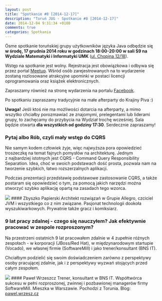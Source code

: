 ```yaml
---
layout: post
title: "Spotkanie #8 [2014-12-17]"
description: "Toruń JUG - Spotkanie #8 [2014-12-17]"
date: 2014-12-04 9:31:34 +0100
comments: true
categories: Spotkania
---
```

Ósme spotkanie toruńskiej grupy użytkowników języka Java odbędzie się **w&nbsp;środę, 17 grudnia 2014 roku w&nbsp;godzinach 18:00-20:00 w&nbsp;sali S9 na Wydziale Matematyki i&nbsp;Informatyki UMK** (<a href="https://www.google.pl/maps/place/Fryderyka+Chopina+12%2F18,+Toruń/" target="_blank"><span class="glyphicon glyphicon-map-marker"></span>ul. Chopina 12/18</a>). 

Wstęp na spotkanie jest wolny. Rejestracja jest obowiązkowa i&nbsp;odbywa się przez portal <a href="http://www.meetup.com/Torun-JUG/events/219060454/" target="_blank">Meetup</a>. Wśród osób zarejestrowanych na to wydarzenie zostaną rozlosowane atrakcyjne upominki w&nbsp;postaci licencji oprogramowania oraz książek elektronicznych.

Zapraszamy również na stronę wydarzenia na portalu <a href="https://www.facebook.com/events/639427786165648/" target="_blank">Facebook</a>. 

Po spotkaniu zapraszamy tradycyjnie na małe afterparty do Krajiny Piva :)

**Uwaga!** Jeśli ktoś nie ma możliwości dotarcia na afterparty, a&nbsp;mimo wszytko chciałby porozmawiać ze znajomymi, prelegentami lub liderami grupy, to zachęcamy do przybycia na Wydział trochę wcześniej. Sala będzie otwarta **dla wszystkich od godziny 17:30**. Serdecznie zapraszamy! <!-- more -->

### Pytaj albo Rób, czyli mały wstęp do CQRS
Nie samym kodem człowiek żyje, więc najwyższa pora opowiedzieć troszeczkę na temat fajnych pomysłów na architekturę. Jednym z&nbsp;najbardziej istotnych jest CQRS - Command Query Responsibility Separation. Idea, choć w&nbsp;swoich podstawach dość prosta, pozwala nam na tworzenie szybkich, łatwo rozszerzalnych aplikacji.

Podczas prezentacji przedstawię podstawowe zastosowanie CQRS, a&nbsp;także postaram się opowiedzieć o&nbsp;tym, za pomocą jakich narzędzi można stworzyć szybko aplikację opartą na zasadach tego wzorca.

<img class="no-border speaker-face" src="{{ root_url }}/images/speakers/papierski-zbyszko.jpg" />
#### Zbyszko Papierski
Architekt rozwiązań w Grupie Allegro, czciciel JVM i&nbsp;wszystkiego co z&nbsp;nim związane. Pasjonat technologii dookoła wyszukiwarkowych. Prywatnie także gracz i&nbsp;komiksiarz.

<span class="clearfix"></span>
### 9 lat pracy zdalnej - czego się nauczyłem? Jak efektywnie pracować w&nbsp;zespole rozproszonym?
Na przestrzeni ostatnich 9&nbsp;lat pracowałem zdalnie w&nbsp;4&nbsp;zupełnie różnych zespołach - w&nbsp;korporacji (JBoss/Red Hat), w&nbsp;międzynarodowym startupie (Vocado), we własnej firmie (SoftwareMill) i&nbsp;jako trener/konsultant (BNS IT).

Chciałbym podzielić się swoim doświadczeniem zarówno z&nbsp;perspektywy osoby pracującej zdalnie, jak i&nbsp;z&nbsp;perspektywy wyzwań stojących przed całym zespołem.

<img class="no-border speaker-face" src="{{ root_url }}/images/speakers/wrzeszcz-pawel.png" />
#### Paweł Wrzeszcz
Trener, konsultant w&nbsp;BNS IT. Współtwórca sukcesu w&nbsp;pełni rozproszonej, zwinnej i&nbsp;pozbawionej managerów firmy SoftwareMill. Mieszka w&nbsp;Warszawie. Pochodzi z&nbsp;Torunia. Blog: <a href="http://pawel.wrzesz.cz" target="_blank">pawel.wrzesz.cz</a>